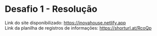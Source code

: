 # Desafio 1 - Resolução
Link do site disponibilizado: https://inovahouse.netlify.app <br>
Link da planilha de registros de informações: https://shorturl.at/RcoQp

